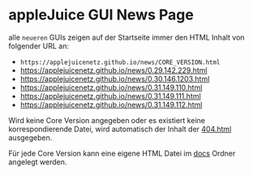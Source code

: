 # appleJuice GUI News Page

alle `neueren` GUIs zeigen auf der Startseite immer den HTML Inhalt von folgender URL an:

- `https://applejuicenetz.github.io/news/CORE_VERSION.html`
- https://applejuicenetz.github.io/news/0.29.142.229.html
- https://applejuicenetz.github.io/news/0.30.146.1203.html
- https://applejuicenetz.github.io/news/0.31.149.110.html
- https://applejuicenetz.github.io/news/0.31.149.111.html
- https://applejuicenetz.github.io/news/0.31.149.112.html

Wird keine Core Version angegeben oder es existiert keine korrespondierende Datei, wird automatisch der Inhalt der [404.html](./docs/404.html) ausgegeben.

Für jede Core Version kann eine eigene HTML Datei im [docs](./docs/) Ordner angelegt werden.
